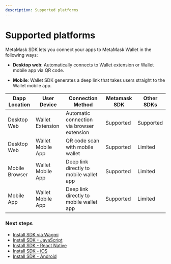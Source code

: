 ```yaml
---
description: Supported platforms
---
```


# Supported platforms

MetaMask SDK lets you connect your apps to MetaMask Wallet in the following ways:

- **Desktop web**: Automatically connects to Wallet extension or Wallet mobile app via QR code.

- **Mobile**: Wallet SDK generates a deep link that takes users straight to the Wallet mobile app.

| Dapp Location | User Device | Connection Method | Metamask SDK | Other SDKs |
|---------------|-------------|------------------|--------------------------|--------------------------|
| Desktop Web | Wallet Extension | Automatic connection via browser extension | Supported | Supported |
| Desktop Web | Wallet Mobile App | QR code scan with mobile wallet | Supported | Limited |
| Mobile Browser | Wallet Mobile App | Deep link directly to mobile wallet app | Supported | Limited |
| Mobile App | Wallet Mobile App | Deep link directly to mobile wallet app | Supported | Limited |

### Next steps

- [Install SDK via Wagmi](/sdk/install-sdk-via-wagmi/quick-start)
- [Install SDK - JavaScript](/sdk/install-sdk/javascript)
- [Install SDK - React Native](/sdk/install-sdk/react-native)
- [Install SDK - iOS](/sdk/install-sdk/ios)
- [Install SDK - Android](/sdk/install-sdk/android)
